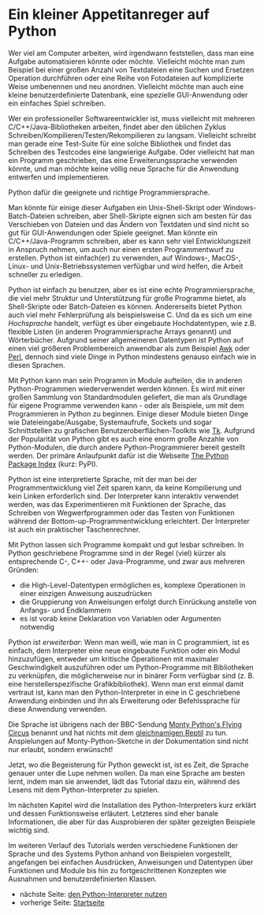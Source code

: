 # Ein kleiner Appetitanreger auf Python

Wer viel am Computer arbeiten, wird irgendwann feststellen, dass man eine Aufgabe automatisieren könnte oder möchte.  Vielleicht möchte man zum Beispiel bei einer großen Anzahl von Textdateien eine Suchen und Ersetzen Operation durchführen oder eine Reihe von Fotodateien auf komplizierte Weise umbenennen und neu anordnen. Vielleicht möchte man auch eine kleine benutzerdefinierte Datenbank, eine spezielle GUI-Anwendung oder ein einfaches Spiel schreiben.

Wer ein professioneller Softwareentwickler ist, muss vielleicht mit mehreren C/C++/Java-Bibliotheken arbeiten, findet aber den üblichen Zyklus Schreiben/Kompilieren/Testen/Rekompilieren zu langsam. Vielleicht schreibt man gerade eine Test-Suite für eine solche Bibliothek und findet das Schreiben des Testcodes eine langwierige Aufgabe. Oder vielleicht hat man ein Programm geschrieben, das eine Erweiterungssprache verwenden könnte, und man möchte keine völlig neue Sprache für die Anwendung entwerfen und implementieren.

Python dafür die geeignete und richtige Programmiersprache.

Man könnte für einige dieser Aufgaben ein Unix-Shell-Skript oder Windows-Batch-Dateien schreiben, aber Shell-Skripte eignen sich am besten für das Verschieben von Dateien und das Ändern von Textdaten und sind nicht so gut für GUI-Anwendungen oder Spiele geeignet. Man könnte ein C/C++/Java-Programm schreiben, aber es kann sehr viel Entwicklungszeit in Anspruch nehmen, um auch nur einen ersten Programmentwurf zu erstellen. Python ist einfach(er) zu verwenden, auf Windows-, MacOS-, Linux- und Unix-Betriebssystemen verfügbar und wird helfen, die Arbeit schneller zu erledigen.

Python ist einfach zu benutzen, aber es ist eine echte Programmiersprache, die viel mehr Struktur und Unterstützung für große Programme bietet, als Shell-Skripte oder Batch-Dateien es können. Andererseits bietet Python auch viel mehr Fehlerprüfung als beispielsweise C. Und da es sich um eine *Hochsprache* handelt, verfügt es über eingebaute Hochdatentypen, wie z.B. flexible Listen (in anderen Programmiersprache Arrays genannt) und Wörterbücher. Aufgrund seiner allgemeineren Datentypen ist Python auf einen viel größeren Problembereich anwendbar als zum Beispiel [Awk](https://de.wikipedia.org/wiki/Awk) oder [Perl](https://www.perl.org/), dennoch sind viele Dinge in Python mindestens genauso einfach wie in diesen Sprachen.

Mit Python kann man sein Programm in Module aufteilen, die in anderen Python-Programmen wiederverwendet werden können. Es wird mit einer großen Sammlung von Standardmodulen geliefert, die man als Grundlage für eigene Programme verwenden kann - oder als Beispiele, um mit dem Programmieren in Python zu beginnen. Einige dieser Module bieten Dinge wie Dateieingabe/Ausgabe, Systemaufrufe, Sockets und sogar Schnittstellen zu grafischen Benutzeroberflächen-Toolkits wie [Tk](https://www.tcl.tk/). Aufgrund der Popularität von Python gibt es auch eine enorm große Anzahle von Python-Modulen, die durch andere Python-Programmierer bereit gestellt werden. Der primäre Anlaufpunkt dafür ist die Webseite [The Python Package Index](https://pypi.org/) (kurz: PyPI).

Python ist eine interpretierte Sprache, mit der man bei der Programmentwicklung viel Zeit sparen kann, da keine Kompilierung und kein Linken erforderlich sind. Der Interpreter kann interaktiv verwendet werden, was das Experimentieren mit Funktionen der Sprache, das Schreiben von Wegwerfprogrammen oder das Testen von Funktionen während der Bottom-up-Programmentwicklung erleichtert. Der Interpreter ist auch ein praktischer Taschenrechner.

Mit Python lassen sich Programme kompakt und gut lesbar schreiben. In Python geschriebene Programme sind in der Regel (viel) kürzer als entsprechende C-, C++- oder Java-Programme, und zwar aus mehreren Gründen:

 * die High-Level-Datentypen ermöglichen es, komplexe Operationen in einer einzigen Anweisung auszudrücken
 * die Gruppierung von Anweisungen erfolgt durch Einrückung anstelle von Anfangs- und Endklammern
 * es ist vorab keine Deklaration von Variablen oder Argumenten notwendig

Python ist *erweiterbar*: Wenn man weiß, wie man in C programmiert, ist es einfach, dem Interpreter eine neue eingebaute Funktion oder ein Modul hinzuzufügen, entweder um kritische Operationen mit maximaler Geschwindigkeit auszuführen oder um Python-Programme mit Bibliotheken zu verknüpfen, die möglicherweise nur in binärer Form verfügbar sind (z. B. eine herstellerspezifische Grafikbibliothek). Wenn man erst einmal damit vertraut ist, kann man den Python-Interpreter in eine in C geschriebene Anwendung einbinden und ihn als Erweiterung oder Befehlssprache für diese Anwendung verwenden.

Die Sprache ist übrigens nach der BBC-Sendung [Monty Python's Flying Circus](https://de.wikipedia.org/wiki/Monty_Python%E2%80%99s_Flying_Circus) benannt und hat nichts mit dem [gleichnamigen Reptil](https://de.wikipedia.org/wiki/Pythons) zu tun. Anspielungen auf Monty-Python-Sketche in der Dokumentation sind nicht nur erlaubt, sondern erwünscht!

Jetzt, wo die Begeisterung für Python geweckt ist, ist es Zeit, die Sprache genauer unter die Lupe nehmen wollen. Da man eine Sprache am besten lernt, indem man sie anwendet, lädt das Tutorial dazu ein, während des Lesens mit dem Python-Interpreter zu spielen.

Im nächsten Kapitel wird die Installation des Python-Interpreters kurz erklärt und dessen Funktionsweise erläutert. Letzteres sind eher banale Informationen, die aber für das Ausprobieren der später gezeigten Beispiele wichtig sind.

Im weiteren Verlauf des Tutorials werden verschiedene Funktionen der Sprache und des Systems Python anhand von Beispielen vorgestellt, angefangen bei einfachen Ausdrücken, Anweisungen und Datentypen über Funktionen und Module bis hin zu fortgeschrittenen Konzepten wie Ausnahmen und benutzerdefinierten Klassen.

 * nächste Seite: [den Python-Interpreter nutzen](interpreter.md)
 * vorherige Seite: [Startseite](start.md)
